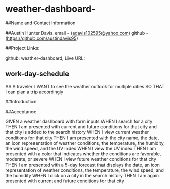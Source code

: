 # weather-dashboard-

##Name and Contact Information

##Austin Hunter Davis. email - (adavis102595@yahoo.com) 
github - (https://github.com/austindavis95)

##Project Links:

github: weather-dashboard; 
Live URL:

## work-day-schedule

AS A traveler
I WANT to see the weather outlook for multiple cities
SO THAT I can plan a trip accordingly



##Introduction




##Acceptance 

GIVEN a weather dashboard with form inputs
WHEN I search for a city
THEN I am presented with current and future conditions for that city and that city is added to the search history
WHEN I view current weather conditions for that city
THEN I am presented with the city name, the date, an icon representation of weather conditions, the temperature, the humidity, the wind speed, and the UV index
WHEN I view the UV index
THEN I am presented with a color that indicates whether the conditions are favorable, moderate, or severe
WHEN I view future weather conditions for that city
THEN I am presented with a 5-day forecast that displays the date, an icon representation of weather conditions, the temperature, the wind speed, and the humidity
WHEN I click on a city in the search history
THEN I am again presented with current and future conditions for that city